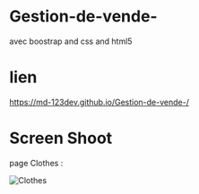 # Gestion-de-vende-
avec boostrap and css and html5

# lien 

 https://md-123dev.github.io/Gestion-de-vende-/
 
# Screen Shoot

page Clothes :

![Clothes](https://user-images.githubusercontent.com/43389513/90398847-58587900-e09a-11ea-8b99-c75632eae78d.PNG)


